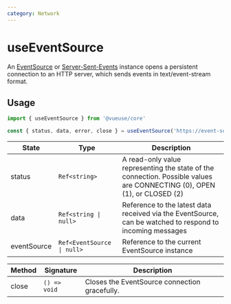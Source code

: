 ```yaml
---
category: Network
---
```


# useEventSource

An [EventSource](https://developer.mozilla.org/en-US/docs/Web/API/EventSource) or [Server-Sent-Events](https://developer.mozilla.org/en-US/docs/Web/API/Server-sent_events) instance opens a persistent connection to an HTTP server, which sends events in text/event-stream format.

## Usage

```js
import { useEventSource } from '@vueuse/core'

const { status, data, error, close } = useEventSource('https://event-source-url')
```

| State | Type          | Description                                                                                             |
| ----- | ------------- | ------------------------------------------------------------------------------------------------------- |
| status | `Ref<string>` | A read-only value representing the state of the connection. Possible values are CONNECTING (0), OPEN (1), or CLOSED (2)|
| data   | `Ref<string \| null>` | Reference to the latest data received via the EventSource, can be watched to respond to incoming messages |
| eventSource | `Ref<EventSource \| null>` | Reference to the current EventSource instance |

| Method | Signature                                  | Description                            |
| ------ | ------------------------------------------ | ---------------------------------------|
| close  | `() => void` | Closes the EventSource connection gracefully.  |

